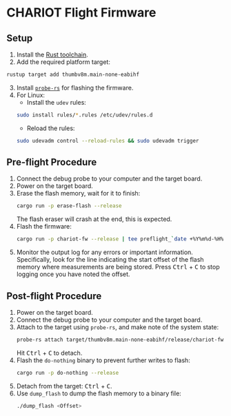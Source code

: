 # CHARIOT Flight Firmware

## Setup

1. Install the [Rust toolchain](https://rustup.rs/).
2. Add the required platform target:
  ```sh
  rustup target add thumbv8m.main-none-eabihf
  ```
3. Install [`probe-rs`](https://probe.rs) for flashing the firmware.
4. For Linux:
   -  Install the `udev` rules:
    ```sh
    sudo install rules/*.rules /etc/udev/rules.d
    ```
   - Reload the rules:
    ```sh
    sudo udevadm control --reload-rules && sudo udevadm trigger
    ```

## Pre-flight Procedure
1. Connect the debug probe to your computer and the target board.
2. Power on the target board.
3. Erase the flash memory, wait for it to finish:
   ```sh
   cargo run -p erase-flash --release
   ```
   The flash eraser will crash at the end, this is expected.
4. Flash the firmware:
   ```sh
   cargo run -p chariot-fw --release | tee preflight_`date +%Y%m%d-%H%M%S`.log
   ```
5. Monitor the output log for any errors or important information. Specifically, look for the line indicating the start offset of the flash memory where measurements are being stored. Press <kbd>Ctrl</kbd> + <kbd>C</kbd> to stop logging once you have noted the offset.

## Post-flight Procedure
1. Power on the target board.
2. Connect the debug probe to your computer and the target board.
3. Attach to the target using `probe-rs`, and make note of the system state:
    ```sh
    probe-rs attach target/thumbv8m.main-none-eabihf/release/chariot-fw | tee postflight_`date +%Y%m%d-%H%M%S`.log
    ```
    Hit <kbd>Ctrl</kbd> + <kbd>C</kbd> to detach.
4. Flash the `do-nothing` binary to prevent further writes to flash:
    ```sh
    cargo run -p do-nothing --release
    ```
5. Detach from the target: <kbd>Ctrl</kbd> + <kbd>C</kbd>.
6. Use `dump_flash` to dump the flash memory to a binary file:
    ```sh
    ./dump_flash <Offset>
    ```